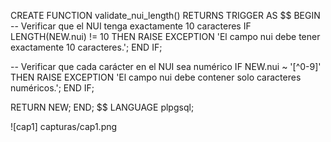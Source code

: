 CREATE FUNCTION validate_nui_length()
RETURNS TRIGGER AS $$
BEGIN
  -- Verificar que el NUI tenga exactamente 10 caracteres
  IF LENGTH(NEW.nui) != 10 THEN
    RAISE EXCEPTION 'El campo nui debe tener exactamente 10 caracteres.';
  END IF;

  -- Verificar que cada carácter en el NUI sea numérico
  IF NEW.nui ~ '[^0-9]' THEN
    RAISE EXCEPTION 'El campo nui debe contener solo caracteres numéricos.';
  END IF;

  RETURN NEW;
END;
$$ LANGUAGE plpgsql;

![cap1] capturas/cap1.png